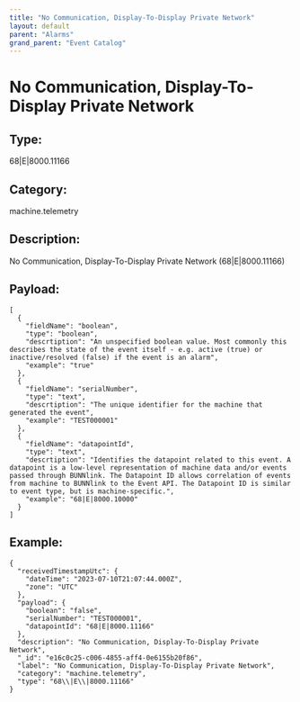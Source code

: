 ```yaml
---
title: "No Communication, Display-To-Display Private Network"
layout: default
parent: "Alarms"
grand_parent: "Event Catalog"
---
```


# No Communication, Display-To-Display Private Network

## Type:

68\|E\|8000.11166

## Category:

machine.telemetry

## Description: 

No Communication, Display-To-Display Private Network (68\|E\|8000.11166)

## Payload:

```
[
  {
    "fieldName": "boolean",
    "type": "boolean",
    "descrtiption": "An unspecified boolean value. Most commonly this describes the state of the event itself - e.g. active (true) or inactive/resolved (false) if the event is an alarm",
    "example": "true"
  },
  {
    "fieldName": "serialNumber",
    "type": "text",
    "descrtiption": "The unique identifier for the machine that generated the event",
    "example": "TEST000001"
  },
  {
    "fieldName": "datapointId",
    "type": "text",
    "descrtiption": "Identifies the datapoint related to this event. A datapoint is a low-level representation of machine data and/or events passed through BUNNlink. The Datapoint ID allows correlation of events from machine to BUNNlink to the Event API. The Datapoint ID is similar to event type, but is machine-specific.",
    "example": "68|E|8000.10000"
  }
]
```

## Example:

```
{
  "receivedTimestampUtc": {
    "dateTime": "2023-07-10T21:07:44.000Z",
    "zone": "UTC"
  },
  "payload": {
    "boolean": "false",
    "serialNumber": "TEST000001",
    "datapointId": "68|E|8000.11166"
  },
  "description": "No Communication, Display-To-Display Private Network",
  "_id": "e16c0c25-c006-4855-aff4-0e6155b20f86",
  "label": "No Communication, Display-To-Display Private Network",
  "category": "machine.telemetry",
  "type": "68\\|E\\|8000.11166"
}
```

